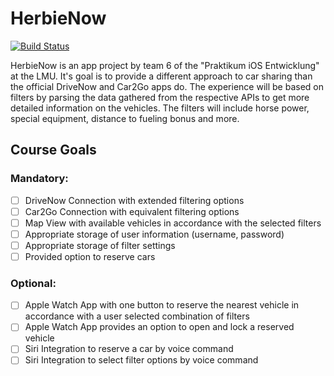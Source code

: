 # HerbieNow
[![Build Status](https://travis-ci.com/bennokress/HerbieNow.svg?token=nskHPc4LqD2upxe1tvEj&branch=master)](https://travis-ci.com/bennokress/HerbieNow)

HerbieNow is an app project by team 6 of the "Praktikum iOS Entwicklung" at the LMU. It's goal is to provide a different approach to car sharing than the official DriveNow and Car2Go apps do. The experience will be based on filters by parsing the data gathered from the respective APIs to get more detailed information on the vehicles. The filters will include horse power, special equipment, distance to fueling bonus and more.

## Course Goals

### Mandatory:
- [ ] DriveNow Connection with extended filtering options
- [ ] Car2Go Connection with equivalent filtering options
- [ ] Map View with available vehicles in accordance with the selected filters
- [ ] Appropriate storage of user information (username, password)
- [ ] Appropriate storage of filter settings
- [ ] Provided option to reserve cars

### Optional:
- [ ] Apple Watch App with one button to reserve the nearest vehicle in accordance with a user selected combination of filters
- [ ] Apple Watch App provides an option to open and lock a reserved vehicle
- [ ] Siri Integration to reserve a car by voice command
- [ ] Siri Integration to select filter options by voice command
